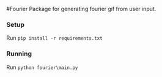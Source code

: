 #Fourier 
Package for generating fourier gif from user input.


### Setup
Run `pip install -r requirements.txt`
 
### Running
Run `python fourier\main.py`